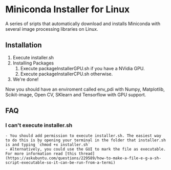 # Miniconda Installer for Linux

A series of sripts that automatically download and installs Miniconda with several image processing libraries on Linux.

## Installation

1. Execute installer.sh
2. Installing Packages
    1. Execute packageInstallerGPU.sh if you have a NVidia GPU.
    2. Execute packageInstallerCPU.sh otherwise.
3. We're done! 

Now you should have an enviroment called env_pdi with Numpy, Matplotlib, Scikit-image, Open CV, SKlearn and Tensorflow with GPU support.

## FAQ

### I can't execute installer.sh

    - You should add permission to execute installer.sh. The easiest way to do this is by opening your terminal in the folder that installer.sh is and typing `chmod +x installer.sh`
    - Alternatively, you could use the GUI to mark the file as executable. For more information read [this thread](https://askubuntu.com/questions/229589/how-to-make-a-file-e-g-a-sh-script-executable-so-it-can-be-run-from-a-termi)
